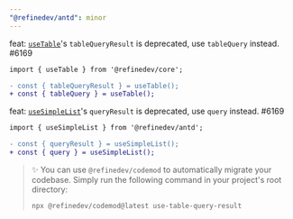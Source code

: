 ```yaml
---
"@refinedev/antd": minor
---
```


feat: [`useTable`](https://refine.dev/docs/ui-integrations/ant-design/hooks/use-table/)'s `tableQueryResult` is deprecated, use `tableQuery` instead. #6169

```diff
import { useTable } from '@refinedev/core';

- const { tableQueryResult } = useTable();
+ const { tableQuery } = useTable();
```

feat: [`useSimpleList`](https://refine.dev/docs/ui-integrations/ant-design/hooks/use-simple-list/)'s `queryResult` is deprecated, use `query` instead. #6169

```diff
import { useSimpleList } from '@refinedev/antd';

- const { queryResult } = useSimpleList();
+ const { query } = useSimpleList();
```

> ✨ You can use `@refinedev/codemod` to automatically migrate your codebase. Simply run the following command in your project's root directory:
>
> ```bash
> npx @refinedev/codemod@latest use-table-query-result
> ```
